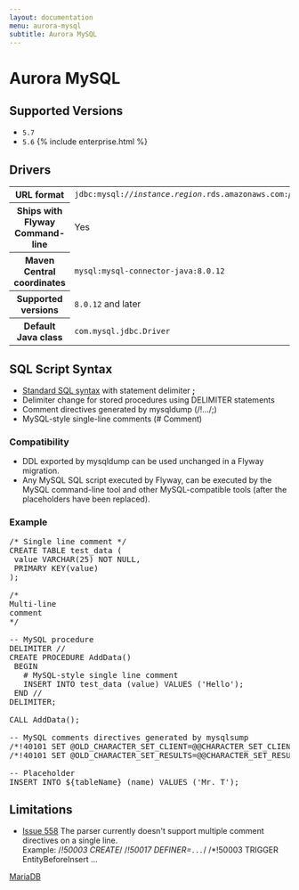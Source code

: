 ```yaml
---
layout: documentation
menu: aurora-mysql
subtitle: Aurora MySQL
---
```

# Aurora MySQL

## Supported Versions

- `5.7`
- `5.6` {% include enterprise.html %}

## Drivers

<table class="table">
<tr>
<th>URL format</th>
<td><code>jdbc:mysql://<i>instance</i>.<i>region</i>.rds.amazonaws.com:<i>port</i>/<i>database</i></code></td>
</tr>
<tr>
<th>Ships with Flyway Command-line</th>
<td>Yes</td>
</tr>
<tr>
<th>Maven Central coordinates</th>
<td><code>mysql:mysql-connector-java:8.0.12</code></td>
</tr>
<tr>
<th>Supported versions</th>
<td><code>8.0.12</code> and later</td>
</tr>
<tr>
<th>Default Java class</th>
<td><code>com.mysql.jdbc.Driver</code></td>
</tr>
</table>

## SQL Script Syntax

- [Standard SQL syntax](/documentation/migrations#sql-based-migrations#syntax) with statement delimiter **;**
- Delimiter change for stored procedures using DELIMITER statements
- Comment directives generated by mysqldump (/!.../;)
- MySQL-style single-line comments (# Comment)

### Compatibility

- DDL exported by mysqldump can be used unchanged in a Flyway migration.
- Any MySQL SQL script executed by Flyway, can be executed by the MySQL command-line tool and other
        MySQL-compatible tools (after the placeholders have been replaced).
        
### Example

<pre class="prettyprint">/* Single line comment */
CREATE TABLE test_data (
 value VARCHAR(25) NOT NULL,
 PRIMARY KEY(value)
);

/*
Multi-line
comment
*/

-- MySQL procedure
DELIMITER //
CREATE PROCEDURE AddData()
 BEGIN
   # MySQL-style single line comment
   INSERT INTO test_data (value) VALUES ('Hello');
 END //
DELIMITER;

CALL AddData();

-- MySQL comments directives generated by mysqlsump
/*!40101 SET @OLD_CHARACTER_SET_CLIENT=@@CHARACTER_SET_CLIENT */;
/*!40101 SET @OLD_CHARACTER_SET_RESULTS=@@CHARACTER_SET_RESULTS */;

-- Placeholder
INSERT INTO ${tableName} (name) VALUES ('Mr. T');</pre>

## Limitations

- [Issue 558](https://github.com/flyway/flyway/issues/558)
        The parser currently doesn't support multiple comment directives on a single line.<br/>
        Example: /*!50003 CREATE*/ /*!50017 DEFINER=`...`*/ /*!50003 TRIGGER EntityBeforeInsert ...

<p class="next-steps">
    <a class="btn btn-primary" href="/documentation/database/mariadb">MariaDB <i class="fa fa-arrow-right"></i></a>
</p>